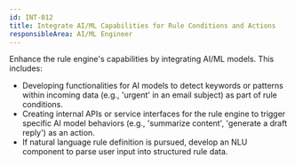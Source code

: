```yaml
---
id: INT-012
title: Integrate AI/ML Capabilities for Rule Conditions and Actions
responsibleArea: AI/ML Engineer
---
```

Enhance the rule engine's capabilities by integrating AI/ML models. This includes:
*   Developing functionalities for AI models to detect keywords or patterns within incoming data (e.g., 'urgent' in an email subject) as part of rule conditions.
*   Creating internal APIs or service interfaces for the rule engine to trigger specific AI model behaviors (e.g., 'summarize content', 'generate a draft reply') as an action.
*   If natural language rule definition is pursued, develop an NLU component to parse user input into structured rule data.
